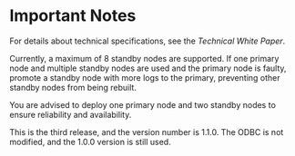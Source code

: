 # Important Notes<a name="EN-US_TOPIC_0289899192"></a>

For details about technical specifications, see the  _Technical White Paper_.

Currently, a maximum of 8 standby nodes are supported. If one primary node and multiple standby nodes are used and the primary node is faulty, promote a standby node with more logs to the primary, preventing other standby nodes from being rebuilt.

You are advised to deploy one primary node and two standby nodes to ensure reliability and availability.

This is the third release, and the version number is 1.1.0. The ODBC is not modified, and the 1.0.0 version is still used.

